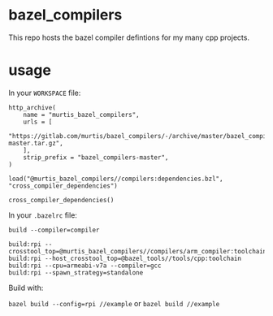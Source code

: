 # bazel_compilers

This repo hosts the bazel compiler defintions for my many cpp projects.

# usage

In your `WORKSPACE` file:

```
http_archive(
    name = "murtis_bazel_compilers",
    urls = [
      "https://gitlab.com/murtis/bazel_compilers/-/archive/master/bazel_compilers-master.tar.gz",
    ],
    strip_prefix = "bazel_compilers-master",
)

load("@murtis_bazel_compilers//compilers:dependencies.bzl", "cross_compiler_dependencies")

cross_compiler_dependencies()
```

In your `.bazelrc` file:

```
build --compiler=compiler

build:rpi --crosstool_top=@murtis_bazel_compilers//compilers/arm_compiler:toolchain
build:rpi --host_crosstool_top=@bazel_tools//tools/cpp:toolchain
build:rpi --cpu=armeabi-v7a --compiler=gcc
build:rpi --spawn_strategy=standalone
```


Build with:

`bazel build --config=rpi //example` or `bazel build //example`
